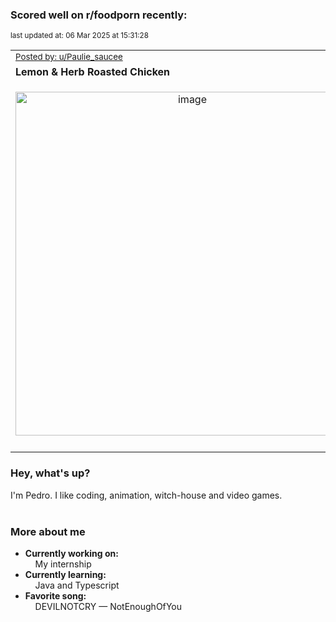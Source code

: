 ### Scored well on r/foodporn recently:

<p align="left"><sub>last updated at: 06 Mar 2025 at 15:31:28</sub></p>

|   |
| --- |
| <sub>[Posted by: u/Paulie_saucee][source]</sub> |
| **Lemon &amp; Herb Roasted Chicken** | 
|<p align="center"> <img alt="image" src="https://i.redd.it/0ek54ogvlpje1.jpeg" width="550" /> </p>|
|   |

### Hey, what's up?

I'm Pedro. I like coding, animation, witch-house and video games.<br><br>

### More about me
- **Currently working on:**  
&nbsp;&nbsp;&nbsp;&nbsp;My internship
- **Currently learning:**  
&nbsp;&nbsp;&nbsp;&nbsp;Java and Typescript
- **Favorite song:**  
&nbsp;&nbsp;&nbsp;&nbsp;DEVILNOTCRY — NotEnoughOfYou<br><br>

  



  
  
  
[linkedin]: https://linkedin.com/in/pedro-h-r-gomes-8a487b14a/
[gmail]: mailto:pilique11@gmail.com
[source]: https://reddit.com/r/FoodPorn/comments/1irl13p/lemon_herb_roasted_chicken/
[redditAPI]: https://www.reddit.com/dev/api/